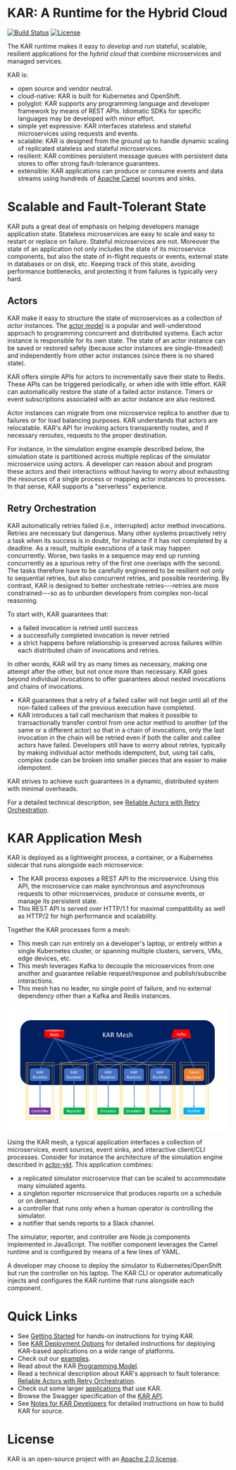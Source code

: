 <!--
# Copyright IBM Corporation 2020,2022
#
# Licensed under the Apache License, Version 2.0 (the "License");
# you may not use this file except in compliance with the License.
# You may obtain a copy of the License at
#
#     http://www.apache.org/licenses/LICENSE-2.0
#
# Unless required by applicable law or agreed to in writing, software
# distributed under the License is distributed on an "AS IS" BASIS,
# WITHOUT WARRANTIES OR CONDITIONS OF ANY KIND, either express or implied.
# See the License for the specific language governing permissions and
# limitations under the License.
-->

# KAR: A Runtime for the Hybrid Cloud

[![Build Status](https://travis-ci.com/IBM/kar.svg?branch=main)](https://travis-ci.com/github/IBM/kar)
[![License](https://img.shields.io/badge/license-Apache--2.0-blue.svg)](http://www.apache.org/licenses/LICENSE-2.0)

The KAR runtime makes it easy to _develop_ and _run_ stateful, scalable,
resilient applications for the _hybrid cloud_ that combine microservices and
managed services.

KAR is:
- open source and vendor neutral.
- cloud-native: KAR is built for Kubernetes and OpenShift.
- polyglot: KAR supports any programming language and developer framework by
  means of REST APIs. Idiomatic SDKs for specific languages may be developed
  with minor effort.
- simple yet expressive: KAR interfaces stateless and stateful microservices
  using requests and events.
- scalable: KAR is designed from the ground up to handle dynamic scaling of
  replicated stateless and stateful microservices.
- resilient: KAR combines persistent message queues with persistent data stores
  to offer strong fault-tolerance guarantees.
- extensible: KAR applications can produce or consume events and data streams
  using hundreds of [Apache Camel](https://camel.apache.org) sources and sinks.

# Scalable and Fault-Tolerant State

KAR puts a great deal of emphasis on helping developers manage application
state. Stateless microservices are easy to scale and easy to restart or replace
on failure. Stateful microservices are not. Moreover the state of an application
not only includes the state of its microservice components, but also the state
of in-flight requests or events, external state in databases or on disk, etc.
Keeping track of this state, avoiding performance bottlenecks, and protecting it
from failures is typically very hard.

## Actors

KAR make it easy to structure the state of microservices as a collection of
_actor_ instances. The [actor model](https://en.wikipedia.org/wiki/Actor_model)
is a popular and well-understood approach to programming concurrent and
distributed systems. Each actor instance is responsible for its own state. The
state of an actor instance can be saved or restored safely (because actor
instances are single-threaded) and independently from other actor instances
(since there is no shared state).

KAR offers simple APIs for actors to incrementally save their state to Redis.
These APIs can be triggered periodically, or when idle with little effort. KAR
can automatically restore the state of a failed actor instance. Timers or event
subscriptions associated with an actor instance are also restored.

Actor instances can migrate from one microservice replica to another due to
failures or for load balancing purposes. KAR understands that actors are
relocatable. KAR's API for invoking actors transparently routes, and if necessary
reroutes, requests to the proper destination.

For instance, in the simulation engine example  described below, the simulation state is
partitioned across multiple replicas of the simulator microservice using actors.
A developer can reason about and program these actors and their interactions
without having to worry about exhausting the resources of a single process or
mapping actor instances to processes. In that sense, KAR supports a "serverless"
experience.

## Retry Orchestration

KAR automatically retries failed (i.e., interrupted) actor method invocations.
Retries are necessary but dangerous. Many other systems
proactively retry a task when its success is in
doubt, for
instance if it has not completed by a deadline. As a result, multiple executions
of a task may happen concurrently. Worse, two tasks in a sequence may end up
running concurrently as a spurious retry of the first one overlaps with the
second. The tasks therefore have to be carefully engineered to be resilient not
only to sequential retries, but also concurrent retries, and possible
reordering. By contrast, KAR is designed to better orchestrate retries---retries
are more constrained---so as to unburden developers from complex non-local
reasoning.

To start with, KAR guarantees that:
- a failed invocation is retried until success
- a successfully completed invocation is never retried
- a strict happens before relationship is preserved across failures within each distributed chain of invocations and retries.

In other words, KAR will try as many times as necessary, making one attempt
after the other, but not once more than necessary.
KAR goes beyond individual invocations to offer guarantees about nested
invocations and chains of invocations.
- KAR guarantees that a retry of a failed caller will not begin until all of the
non-failed callees of the previous execution have completed.
- KAR introduces a tail call
mechanism that makes it possible to transactionally transfer control from one
actor method to another (of the same or a different actor) so that in a chain of
invocations, only the last invocation in the chain will be retried even if both
the caller and callee actors have failed. Developers still have to worry about
retries, typically by making individual actor methods idempotent, but, using tail
calls, complex code can be broken into smaller pieces that are easier to make
idempotent.

KAR strives to achieve such guarantees in a dynamic, distributed system with
minimal overheads.

For a detailed technical description, see [Reliable Actors with Retry Orchestration](https://arxiv.org/abs/2111.11562).

# KAR Application Mesh

KAR is deployed as a lightweight process, a container, or a Kubernetes sidecar
that runs alongside each microservice:
- The KAR process exposes a REST API to the microservice. Using this API, the
  microservice can make synchronous and asynchronous requests to other
  microservices, produce or consume events, or manage its persistent state.
- This REST API is served over HTTP/1.1 for maximal compatibility as well as
  HTTP/2 for high performance and scalability.

Together the KAR processes form a mesh:
- This mesh can run entirely on a developer's laptop, or entirely within a single Kubernetes cluster,
  or spanning multiple clusters, servers, VMs, edge devices, etc.
- This mesh leverages Kafka to decouple the microservices from one another and
  guarantee reliable request/response and publish/subscribe interactions.
- This mesh has no leader, no single point of failure, and no external dependency other than
  a Kafka and Redis instances.

![KAR](docs/images/mesh.png)

Using the KAR mesh, a typical application interfaces a collection of
microservices, event sources, event sinks, and interactive client/CLI processes.
Consider for instance the architecture of the simulation engine described in
[actor-ykt](examples/actors-ykt/README.md). This application combines:
- a replicated simulator microservice that can be scaled to accommodate many
  simulated agents.
- a singleton reporter microservice that produces reports on a schedule or on
  demand.
- a controller that runs only when a human operator is controlling the
  simulator.
- a notifier that sends reports to a Slack channel.

The simulator, reporter, and controller are Node.js components implemented in
JavaScript. The notifier component leverages the Camel runtime and is configured
by means of a few lines of YAML.

A developer may choose to deploy the simulator to Kubernetes/OpenShift but run
the controller on his laptop. The KAR CLI or operator automatically injects and
configures the KAR runtime that runs alongside each component.

# Quick Links

+ See [Getting Started](docs/getting-started.md) for hands-on instructions for
  trying KAR.
+ See [KAR Deployment Options](docs/kar-deployments.md) for detailed instructions
  for deploying KAR-based applications on a wide range of platforms.
+ Check out our [examples](examples/README.md).
+ Read about the KAR [Programming Model](docs/KAR.md).
+ Read a technical description about KAR's approach to fault tolerance: [Reliable Actors with Retry Orchestration](https://arxiv.org/abs/2111.11562).
+ Check out some larger [applications](https://github.com/IBM/kar-apps) that use KAR.
+ Browse the Swagger specification of the [KAR API](https://ibm.github.io/kar/api/redoc/).
+ See [Notes for KAR Developers](docs/kar-dev-hints.md) for detailed
  instructions on how to build KAR for source.

# License

KAR is an open-source project with an [Apache 2.0 license](LICENSE.txt).
